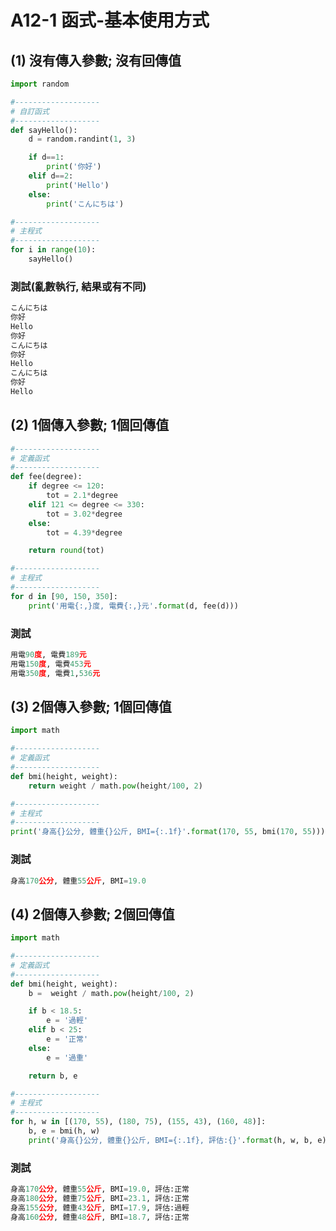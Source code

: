 # A12-1 函式-基本使用方式

## (1) 沒有傳入參數; 沒有回傳值
``` python
import random

#-------------------
# 自訂函式
#-------------------
def sayHello():
    d = random.randint(1, 3)

    if d==1:
        print('你好')
    elif d==2:
        print('Hello')
    else:
        print('こんにちは')

#-------------------
# 主程式
#------------------- 
for i in range(10):            
    sayHello()
```


### 測試(亂數執行, 結果或有不同)
``` python
こんにちは
你好
Hello
你好
こんにちは
你好
Hello
こんにちは
你好
Hello
``` 

## (2) 1個傳入參數; 1個回傳值
``` python
#-------------------
# 定義函式
#-------------------
def fee(degree):
    if degree <= 120:
        tot = 2.1*degree
    elif 121 <= degree <= 330:
        tot = 3.02*degree
    else:
        tot = 4.39*degree

    return round(tot)

#-------------------
# 主程式
#------------------- 
for d in [90, 150, 350]:
    print('用電{:,}度, 電費{:,}元'.format(d, fee(d)))
```


### 測試
``` python
用電90度, 電費189元
用電150度, 電費453元
用電350度, 電費1,536元
``` 



## (3) 2個傳入參數; 1個回傳值
``` python
import math

#-------------------
# 定義函式
#-------------------
def bmi(height, weight):
    return weight / math.pow(height/100, 2)

#-------------------
# 主程式
#------------------- 
print('身高{}公分, 體重{}公斤, BMI={:.1f}'.format(170, 55, bmi(170, 55)))
```


### 測試
``` python
身高170公分, 體重55公斤, BMI=19.0
``` 


## (4) 2個傳入參數; 2個回傳值
``` python
import math

#-------------------
# 定義函式
#-------------------
def bmi(height, weight):
    b =  weight / math.pow(height/100, 2)

    if b < 18.5:
        e = '過輕'
    elif b < 25:
        e = '正常'
    else:
        e = '過重'

    return b, e 

#-------------------
# 主程式
#------------------- 
for h, w in [(170, 55), (180, 75), (155, 43), (160, 48)]:
    b, e = bmi(h, w)
    print('身高{}公分, 體重{}公斤, BMI={:.1f}, 評估:{}'.format(h, w, b, e))
```


### 測試
``` python
身高170公分, 體重55公斤, BMI=19.0, 評估:正常
身高180公分, 體重75公斤, BMI=23.1, 評估:正常
身高155公分, 體重43公斤, BMI=17.9, 評估:過輕
身高160公分, 體重48公斤, BMI=18.7, 評估:正常
``` 
